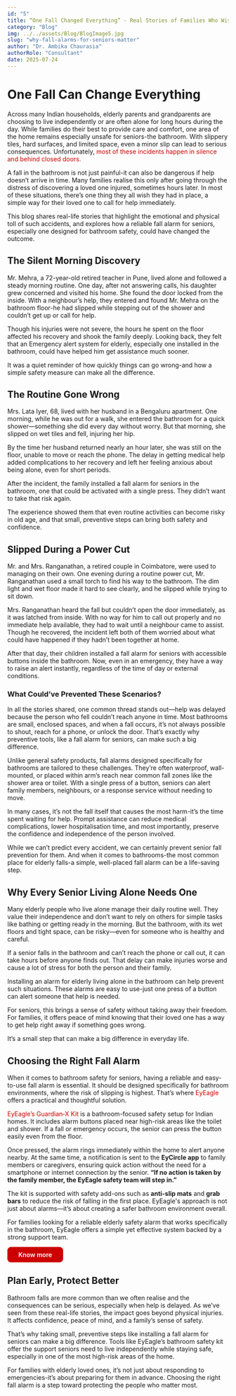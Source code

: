 ```yaml
---
id: "5"
title: “One Fall Changed Everything” - Real Stories of Families Who Wish they Had a Fall Alarm
category: "Blog"
img: ../../assets/Blog/BlogImage5.jpg
slug: "why-fall-alarms-for-seniors-matter"
author: "Dr. Ambika Chaurasia"
authorRole: "Consultant"
date: 2025-07-24
---
```


# One Fall Can Change Everything

Across many Indian households, elderly parents and grandparents are choosing to live independently or are often alone for long hours during the day. While families do their best to provide care and comfort, one area of the home remains especially unsafe for seniors-the bathroom. With slippery tiles, hard surfaces, and limited space, even a minor slip can lead to serious consequences. Unfortunately,<a href="https://eyeagle.ai/blogs/why-falls-are-the-biggest-threat-to-seniors" style="color:#CC0000; text-decoration:none;" target="_blank" rel="noopener noreferrer"> most of these incidents happen in silence and behind closed doors.</a>

A fall in the bathroom is not just painful-it can also be dangerous if help doesn’t arrive in time. Many families realise this only after going through the distress of discovering a loved one injured, sometimes hours later. In most of these situations, there’s one thing they all wish they had in place, a simple way for their loved one to call for help immediately.

This blog shares real-life stories that highlight the emotional and physical toll of such accidents, and explores how a reliable fall alarm for seniors, especially one designed for bathroom safety, could have changed the outcome.

## The Silent Morning Discovery

Mr. Mehra, a 72-year-old retired teacher in Pune, lived alone and followed a steady morning routine. One day, after not answering calls, his daughter grew concerned and visited his home. She found the door locked from the inside. With a neighbour’s help, they entered and found Mr. Mehra on the bathroom floor-he had slipped while stepping out of the shower and couldn’t get up or call for help.

Though his injuries were not severe, the hours he spent on the floor affected his recovery and shook the family deeply. Looking back, they felt that an Emergency alert system for elderly, especially one installed in the bathroom, could have helped him get assistance much sooner.

It was a quiet reminder of how quickly things can go wrong-and how a simple safety measure can make all the difference.

## The Routine Gone Wrong

Mrs. Lata Iyer, 68, lived with her husband in a Bengaluru apartment. One morning, while he was out for a walk, she entered the bathroom for a quick shower—something she did every day without worry. But that morning, she slipped on wet tiles and fell, injuring her hip.

By the time her husband returned nearly an hour later, she was still on the floor, unable to move or reach the phone. The delay in getting medical help added complications to her recovery and left her feeling anxious about being alone, even for short periods.

After the incident, the family installed a fall alarm for seniors in the bathroom, one that could be activated with a single press. They didn’t want to take that risk again.

The experience showed them that even routine activities can become risky in old age, and that small, preventive steps can bring both safety and confidence.

## Slipped During a Power Cut

Mr. and Mrs. Ranganathan, a retired couple in Coimbatore, were used to managing on their own. One evening during a routine power cut, Mr. Ranganathan used a small torch to find his way to the bathroom. The dim light and wet floor made it hard to see clearly, and he slipped while trying to sit down.

Mrs. Ranganathan heard the fall but couldn’t open the door immediately, as it was latched from inside. With no way for him to call out properly and no immediate help available, they had to wait until a neighbour came to assist. Though he recovered, the incident left both of them worried about what could have happened if they hadn’t been together at home.

After that day, their children installed a fall alarm for seniors with accessible buttons inside the bathroom. Now, even in an emergency, they have a way to raise an alert instantly, regardless of the time of day or external conditions.

### What Could’ve Prevented These Scenarios?

In all the stories shared, one common thread stands out—help was delayed because the person who fell couldn’t reach anyone in time. Most bathrooms are small, enclosed spaces, and when a fall occurs, it’s not always possible to shout, reach for a phone, or unlock the door. That’s exactly why preventive tools, like a fall alarm for seniors, can make such a big difference.

Unlike general safety products, fall alarms designed specifically for bathrooms are tailored to these challenges. They’re often waterproof, wall-mounted, or placed within arm’s reach near common fall zones like the shower area or toilet. With a single press of a button, seniors can alert family members, neighbours, or a response service without needing to move.

In many cases, it’s not the fall itself that causes the most harm-it’s the time spent waiting for help. Prompt assistance can reduce medical complications, lower hospitalisation time, and most importantly, preserve the confidence and independence of the person involved.

While we can’t predict every accident, we can certainly prevent senior fall prevention for them. And when it comes to bathrooms-the most common place for elderly falls-a simple, well-placed fall alarm can be a life-saving step.

## Why Every Senior Living Alone Needs One

Many elderly people who live alone manage their daily routine well. They value their independence and don’t want to rely on others for simple tasks like bathing or getting ready in the morning. But the bathroom, with its wet floors and tight space, can be risky—even for someone who is healthy and careful.

If a senior falls in the bathroom and can’t reach the phone or call out, it can take hours before anyone finds out. That delay can make injuries worse and cause a lot of stress for both the person and their family.

Installing an alarm for elderly living alone in the bathroom can help prevent such situations. These alarms are easy to use-just one press of a button can alert someone that help is needed.

For seniors, this brings a sense of safety without taking away their freedom. For families, it offers peace of mind knowing that their loved one has a way to get help right away if something goes wrong.

It’s a small step that can make a big difference in everyday life.

## Choosing the Right Fall Alarm

When it comes to bathroom safety for seniors, having a reliable and easy-to-use fall alarm is essential. It should be designed specifically for bathroom environments, where the risk of slipping is highest. That’s where <a href="https://eyeagle.ai/" style="color:#CC0000; text-decoration:none;" target="_blank" rel="noopener noreferrer"> EyEagle </a> offers a practical and thoughtful solution.

<a href="https://eyeagle.ai/solution/" style="color:#CC0000; text-decoration:none;" target="_blank" rel="noopener noreferrer">EyEagle’s Guardian‑X Kit </a> is a bathroom-focused safety setup for Indian homes. It includes alarm buttons placed near high-risk areas like the toilet and shower. If a fall or emergency occurs, the senior can press the button easily even from the floor.

Once pressed, the alarm rings immediately within the home to alert anyone nearby. At the same time, a notification is sent to the **EyCircle app** to family members or caregivers, ensuring quick action without the need for a smartphone or internet connection by the senior. **“If no action is taken by the family member, the EyEagle safety team will step in.”**

The kit is supported with safety add-ons such as **anti-slip mats** and **grab bars** to reduce the risk of falling in the first place. EyEagle's approach is not just about alarms—it’s about creating a safer bathroom environment overall.

For families looking for a reliable elderly safety alarm that works specifically in the bathroom, EyEagle offers a simple yet effective system backed by a strong support team.

<a href="https://eyeagle.ai/solution/" style="display: inline-flex; align-items: center; gap: 0.5rem; padding: 0.5rem 1.5rem; border: 1px solid #CC0000; color: white; background-color: #cc0000; font-weight: 600; border-radius: 0.5rem; text-decoration: none; transition: background-color 0.3s;" target="_blank" rel="noopener noreferrer">
Know more
</a>

## Plan Early, Protect Better

Bathroom falls are more common than we often realise and the consequences can be serious, especially when help is delayed. As we’ve seen from these real-life stories, the impact goes beyond physical injuries. It affects confidence, peace of mind, and a family’s sense of safety.

That’s why taking small, preventive steps like installing a fall alarm for seniors can make a big difference. Tools like EyEagle’s bathroom safety kit offer the support seniors need to live independently while staying safe, especially in one of the most high-risk areas of the home.

For families with elderly loved ones, it’s not just about responding to emergencies-it’s about preparing for them in advance. Choosing the right fall alarm is a step toward protecting the people who matter most.
